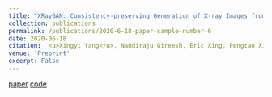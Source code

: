 ```yaml
---
title: "XRayGAN: Consistency-preserving Generation of X-ray Images from Radiology Reports"
collection: publications
permalink: /publications/2020-6-18-paper-sample-number-6
date: 2020-06-18
citation:  <u>Xingyi Yang</u>, Nandiraju Gireesh, Eric Xing, Pengtao Xie
venue: 'Preprint'
excerpt: False
---
```

[paper](https://arxiv.org/abs/2006.10552) [code](https://github.com/UCSD-AI4H/XRayGAN)